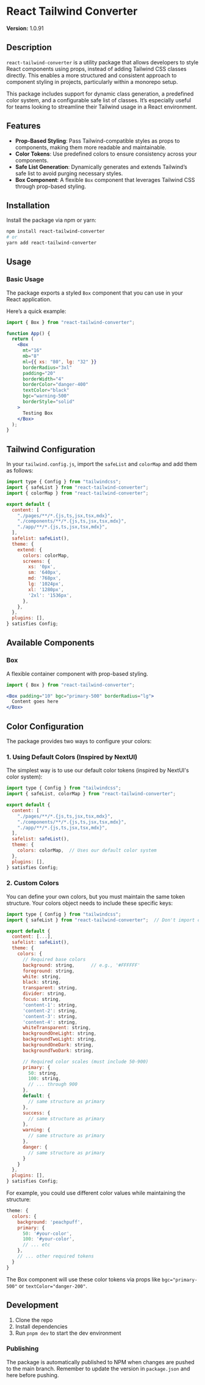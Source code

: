 # React Tailwind Converter

**Version:** 1.0.91

## Description

`react-tailwind-converter` is a utility package that allows developers to style React components using props, instead of adding Tailwind CSS classes directly. This enables a more structured and consistent approach to component styling in projects, particularly within a monorepo setup.

This package includes support for dynamic class generation, a predefined color system, and a configurable safe list of classes. It’s especially useful for teams looking to streamline their Tailwind usage in a React environment.

## Features

- **Prop-Based Styling**: Pass Tailwind-compatible styles as props to components, making them more readable and maintainable.
- **Color Tokens**: Use predefined colors to ensure consistency across your components.
- **Safe List Generation**: Dynamically generates and extends Tailwind’s safe list to avoid purging necessary styles.
- **Box Component**: A flexible `Box` component that leverages Tailwind CSS through prop-based styling.

## Installation

Install the package via npm or yarn:

```bash
npm install react-tailwind-converter
# or
yarn add react-tailwind-converter
```

## Usage

### Basic Usage

The package exports a styled `Box` component that you can use in your React application.

Here’s a quick example:

```jsx
import { Box } from "react-tailwind-converter";

function App() {
  return (
    <Box
      mt="16"
      mb="8"
      ml={{ xs: "80", lg: "32" }}
      borderRadius="3xl"
      padding="20"
      borderWidth="4"
      borderColor="danger-400"
      textColor="black"
      bgc="warning-500"
      borderStyle="solid"
    >
      Testing Box
    </Box>
  );
}
```


## Tailwind Configuration

In your `tailwind.config.js`, import the `safeList` and `colorMap` and add them as follows:

```js
import type { Config } from "tailwindcss";
import { safeList } from "react-tailwind-converter";
import { colorMap } from "react-tailwind-converter";

export default {
  content: [
    "./pages/**/*.{js,ts,jsx,tsx,mdx}",
    "./components/**/*.{js,ts,jsx,tsx,mdx}",
    "./app/**/*.{js,ts,jsx,tsx,mdx}",
  ],
  safelist: safeList(),
  theme: {
    extend: {
      colors: colorMap,
      screens: {
        xs: '0px',
        sm: '640px',
        md: '768px',
        lg: '1024px',
        xl: '1280px',
        '2xl': '1536px',
      },
    },
  },
  plugins: [],
} satisfies Config;

```

## Available Components

### Box

A flexible container component with prop-based styling.

```jsx
import { Box } from "react-tailwind-converter";

<Box padding="10" bgc="primary-500" borderRadius="lg">
  Content goes here
</Box>
```

## Color Configuration

The package provides two ways to configure your colors:

### 1. Using Default Colors (Inspired by NextUI)

The simplest way is to use our default color tokens (inspired by NextUI's color system):

```js
import type { Config } from "tailwindcss";
import { safeList, colorMap } from "react-tailwind-converter";

export default {
  content: [
    "./pages/**/*.{js,ts,jsx,tsx,mdx}",
    "./components/**/*.{js,ts,jsx,tsx,mdx}",
    "./app/**/*.{js,ts,jsx,tsx,mdx}",
  ],
  safelist: safeList(),
  theme: {
    colors: colorMap,  // Uses our default color system
  },
  plugins: [],
} satisfies Config;
```

### 2. Custom Colors

You can define your own colors, but you must maintain the same token structure. Your colors object needs to include these specific keys:

```js
import type { Config } from "tailwindcss";
import { safeList } from "react-tailwind-converter";  // Don't import colorMap when using custom colors

export default {
  content: [...],
  safelist: safeList(),
  theme: {
    colors: {
      // Required base colors
      background: string,      // e.g., '#FFFFFF'
      foreground: string,      
      white: string,
      black: string,
      transparent: string,
      divider: string,
      focus: string,
      'content-1': string,
      'content-2': string,
      'content-3': string,
      'content-4': string,
      whiteTransparent: string,
      backgroundOneLight: string,
      backgroundTwoLight: string,
      backgroundOneDark: string,
      backgroundTwoDark: string,

      // Required color scales (must include 50-900)
      primary: {
        50: string,
        100: string,
        // ... through 900
      },
      default: {
        // same structure as primary
      },
      success: {
        // same structure as primary
      },
      warning: {
        // same structure as primary
      },
      danger: {
        // same structure as primary
      }
    }
  },
  plugins: [],
} satisfies Config;
```

For example, you could use different color values while maintaining the structure:

```js
theme: {
  colors: {
    background: 'peachpuff',
    primary: {
      50: '#your-color',
      100: '#your-color',
      // ... etc
    },
    // ... other required tokens
  }
}
```

The Box component will use these color tokens via props like `bgc="primary-500"` or `textColor="danger-200"`.

## Development

1. Clone the repo
2. Install dependencies
3. Run `pnpm dev` to start the dev environment

### Publishing
The package is automatically published to NPM when changes are pushed to the main branch. Remember to update the version in `package.json` and here before pushing.
